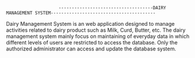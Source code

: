                         ------------------------------------DAIRY MANAGEMENT SYSTEM----------------------------------------


Dairy Management System is an web application designed to manage activities related  to dairy product such as Milk, Curd, Butter, etc.
The dairy management system mainly focus on maintaining of everyday data in which different levels of users are restricted to access the database. Only the authorized 
administrator can access and update the database system.
